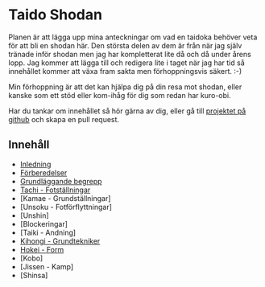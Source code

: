# Taido Shodan #

Planen är att lägga upp mina anteckningar om vad en taidoka behöver veta för att bli en shodan här. Den största delen av dem är från när jag själv tränade inför shodan men jag har kompletterat lite då och då under årens lopp. Jag kommer att lägga till och redigera lite i taget när jag har tid så innehållet kommer att växa fram sakta men förhoppningsvis säkert. :-)

Min förhoppning är att det kan hjälpa dig på din resa mot shodan, eller kanske som ett stöd eller kom-ihåg för dig som redan har kuro-obi.

Har du tankar om innehållet så hör gärna av dig, eller gå till [projektet på github](https://github.com/henjoh75/taido-shodan) och skapa en pull request.


## Innehåll ##

- [Inledning](inledning)
- [Förberedelser](forberedelser)
- [Grundläggande begrepp](grunder)
- [Tachi - Fotställningar](tachi)
- [Kamae - Grundställningar]
- [Unsoku - Fotförflyttningar]
- [Unshin]
- [Blockeringar]
- [Taiki - Andning]
- [Kihongi - Grundtekniker](kihongi)
- [Hokei - Form](hokei)
- [Kobo]
- [Jissen - Kamp]
- [Shinsa]
